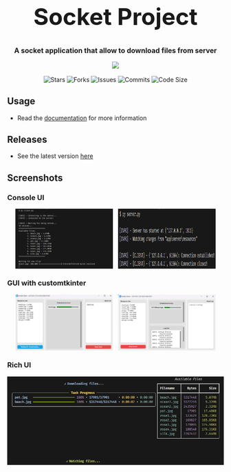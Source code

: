 <h1 align="center" style="font-size: 54px">Socket Project</h1>
<p align="center" style="font-size: 16px"><strong>A socket application that allow to download files from server</strong></p>
<p align="center">  
  <img src="https://raw.githubusercontent.com/catppuccin/catppuccin/main/assets/palette/macchiato.png" width="400" />
</p>

<p align="center">
  <img alt="Stars" src="https://badgen.net/github/stars/yuran1811/hcmus-socket">
  <img alt="Forks" src="https://badgen.net/github/forks/yuran1811/hcmus-socket">
  <img alt="Issues" src="https://badgen.net/github/issues/yuran1811/hcmus-socket">
  <img alt="Commits" src="https://badgen.net/github/commits/yuran1811/hcmus-socket">
  <img alt="Code Size" src="https://img.shields.io/github/languages/code-size/yuran1811/hcmus-socket">
</p>

## Usage

- Read the [documentation](./Source/readme.md) for more information

## Releases

- See the latest version [here](https://github.com/yuran1811/hcmus-socket/releases)

## Screenshots

### Console UI

<div style="display:flex;gap:12px;justify-content:center">
    <img src="Screenshots/client-console.png" alt="client-console.png" style="width:45%;max-width:380px">
    <img src="Screenshots/server-console.png" alt="server-console.png" style="width:45%;max-width:380px">
</div>

### GUI with customtkinter

<div style="display:flex;gap:12px;justify-content:center">
    <img src="Screenshots/client-gui.png" alt="client-gui.png" style="width:45%;max-width:380px">
    <img src="Screenshots/server-gui.png" alt="server-gui.png" style="width:45%;max-width:380px">
</div>

### Rich UI

![client_rich](Screenshots/client-rich.png)
